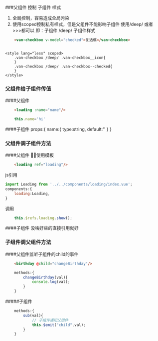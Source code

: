 ###父组件 控制 子组件 样式
1. 全局控制，容易造成全局污染
2. 使用scoped控制私有样式，但是父组件不能影响子组件
    使用/deep/ 或者 >>>都可以
    即：子组件 /deep/ 子组件样式

```html
    <van-checkbox v-model="checked">复选框</van-checkbox>
```

```js

```

```less
<style lang="less" scoped>
    .van-checkbox /deep/ .van-checkbox__icon{
    }
    .van-checkbox /deep/ .van-checkbox--checked{
    }
</style>
```
### 父组件给子组件传值
####父组件
```html
    <loading :name="name"/>
```
```js
    this.name='hi'
```
####子组件
props:{
    name:{
        type:string,
        default:''
    }
}

### 父组件调子组件方法
####父组件
使用模板
```html
    <loading ref="loading"/>
```
js引用
```js
import Loading from '../../components/loading/index.vue';
components:{
    loading:Loading,
}
```
调用
```js
    this.$refs.loading.show();
```
####子组件
没啥好些的直接引用就好

### 子组件调父组件方法
####父组件监听子组件的child的事件
```html
    <birthday @child="changeBirthday"/>
```
```js
    methods:{
        changeBirthday(val){
            console.log(val);
        }
    }
```
#####子组件
```js
    methods:{
        sub(val){
            // 子组件通知父组件
            this.$emit("child",val);
        }
    }
```
